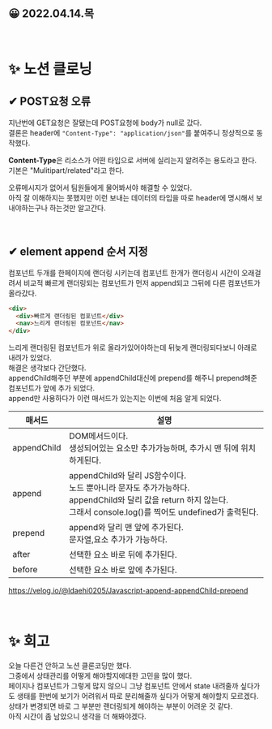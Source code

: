 ## 😀 2022.04.14.목

<br/>

# ✨ 노션 클로닝

## ✔ POST요청 오류
지난번에 GET요청은 잘됐는데 POST요청에 body가 null로 갔다.  
결론은 header에 ```"Content-Type": "application/json"```를 붙여주니 정상적으로 동작했다.  

**Content-Type**은 리소스가 어떤 타입으로 서버에 실리는지 알려주는 용도라고 한다.  
기본은 "Mulitipart/related"라고 한다.  

오류메시지가 없어서 팀원들에게 물어봐서야 해결할 수 있었다.  
아직 잘 이해하지는 못했지만 이런 보내는 데이터의 타입을 따로 header에 명시해서 보내야하는구나 하는것만 알고간다.  

<br>

## ✔ element append 순서 지정
컴포넌트 두개를 한페이지에 랜더링 시키는데 컴포넌트 한개가 랜더링시 시간이 오래걸려서 비교적 빠르게 랜더링되는 컴포넌트가 먼저 append되고 그뒤에 다른 컴포넌트가 올라갔다. 

```html
<div>
  <div>빠르게 랜더링된 컴포넌트</div>
  <nav>느리게 랜더링된 컴포넌트</nav>
</div>
```
느리게 랜더링된 컴포넌트가 위로 올라가있어야하는데 뒤늦게 랜더링되다보니 아래로 내려가 있었다.  
해결은 생각보다 간단했다.  
appendChild해주던 부분에 appendChild대신에 prepend를 해주니 prepend해준 컴포넌트가 앞에 추가 되었다.  
append만 사용하다가 이런 매서드가 있는지는 이번에 처음 알게 되었다.  

|매서드|설명|
|--|---|
|appendChild|DOM메서드이다. <br> 생성되어있는 요소만 추가가능하며, 추가시 맨 뒤에 위치하게된다.|
|append|appendChild와 달리 JS함수이다.<br> 노드 뿐아니라 문자도 추가가능하다.<br> appendChild와 달리 값을 return 하지 않는다. <br>그래서 console.log()를 찍어도 undefined가 출력된다.|
|prepend|append와 달리 맨 앞에 추가된다.<br> 문자열,요소 추가가 가능하다.|
|after|선택한 요소 바로 뒤에 추가된다.|
|before|선택한 요소 바로 앞에 추가된다.|

<https://velog.io/@ldaehi0205/Javascript-append-appendChild-prepend>

<br>

# ✨ 회고
오늘 다른건 안하고 노션 클론코딩만 했다.  
그중에서 상태관리를 어떻게 해야할지에대한 고민을 많이 했다.  
페이지나 컴포넌트가 그렇게 많지 않으니 그냥 컴포넌트 안에서 state 내려줄까 싶다가도 생태를 한번에 보기가 어려워서 따로 분리해줄까 싶다가 어떻게 해야할지 모르겠다.  
상태가 변경되면 바로 그 부분만 랜더링되게 해야하는 부분이 어려운 것 같다.  
아직 시간이 좀 남았으니 생각을 더 해봐야겠다.  
